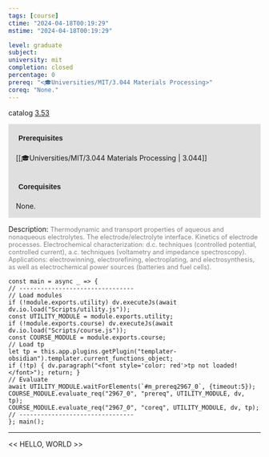 ```yaml
---
tags: [course]
ctime: "2024-04-18T00:19:29"
mstime: "2024-04-18T00:19:29"

level: graduate
subject: 
university: mit
completion: closed
percentage: 0
prereq: "<🎓Universities/MIT/3.044 Materials Processing>"
coreq: "None."
---
```


catalog [3.53](http://student.mit.edu/catalog/m3b.html#3.53)

<span style="display: block; padding: 15px; background-color: rgb(100, 100, 100, 0.2);"><font id="m_prereq2967_0" style="display: block; font-family: Arial, sans-serif; font-weight: bold; padding: 5px">Prerequisites</font><br><span id="prereq2967_0">[[🎓Universities/MIT/3.044 Materials Processing | 3.044]]</span></span>
<span style="display: block; padding: 15px; background-color: rgb(100, 100, 100, 0.2);"><font id="m_coreq2967_0" style="display: block; font-family: Arial, sans-serif; font-weight: bold; padding: 5px">Corequisites</font><br><span id="coreq2967_0">None.</span></span>

<font style="">Description:</font>
<font style="color: grey; font-size: 0.8rem;">Thermodynamic and transport properties of aqueous and nonaqueous electrolytes. The electrode/electrolyte interface. Kinetics of electrode processes. Electrochemical characterization: d.c. techniques (controlled potential, controlled current), a.c. techniques (voltametry and impedance spectroscopy). Applications: electrowinning, electrorefining, electroplating, and electrosynthesis, as well as electrochemical power sources (batteries and fuel cells).</font>

```dataviewjs
const main = async _ => {
// --------------------------------
// Load modules
if (!module.exports.utility) dv.executeJs(await dv.io.load("Scripts/utility.js"));
const UTILITY_MODULE = module.exports.utility;
if (!module.exports.course) dv.executeJs(await dv.io.load("Scripts/course.js"));
const COURSE_MODULE = module.exports.course;
// Load tp
let tp = this.app.plugins.getPlugin("templater-obsidian").templater.current_functions_object;
if (!tp) { dv.paragraph("<font style='color: red'>tp not loaded!</font>"); return; }
// Evaluate
await UTILITY_MODULE.waitForElements(`#m_prereq2967_0`, {timeout:5});
COURSE_MODULE.evaluate_req("2967_0", "prereq", UTILITY_MODULE, dv, tp);
COURSE_MODULE.evaluate_req("2967_0", "coreq", UTILITY_MODULE, dv, tp);
// --------------------------------
}; main();
```

---

<< HELLO, WORLD >>
